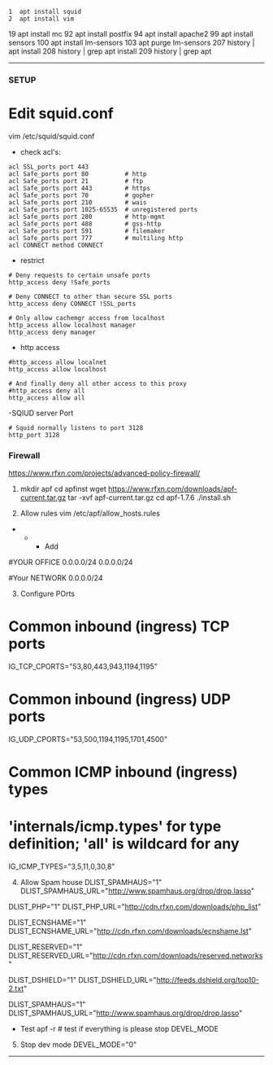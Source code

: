     1  apt install squid
    2  apt install vim
   19  apt install mc
   92  apt install postfix
   94  apt install apache2
   99  apt install sensors
  100  apt install lm-sensors
  103  apt purge lm-sensors
  207  history | apt install
  208  history | grep apt install
  209  history | grep apt

---------------------------------------------

### SETUP ####
# Edit squid.conf

vim /etc/squid/squid.conf

- check acl's:

```
acl SSL_ports port 443
acl Safe_ports port 80          # http
acl Safe_ports port 21          # ftp
acl Safe_ports port 443         # https
acl Safe_ports port 70          # gopher
acl Safe_ports port 210         # wais
acl Safe_ports port 1025-65535  # unregistered ports
acl Safe_ports port 280         # http-mgmt
acl Safe_ports port 488         # gss-http
acl Safe_ports port 591         # filemaker
acl Safe_ports port 777         # multiling http
acl CONNECT method CONNECT
```

- restrict

```
# Deny requests to certain unsafe ports
http_access deny !Safe_ports

# Deny CONNECT to other than secure SSL ports
http_access deny CONNECT !SSL_ports

# Only allow cachemgr access from localhost
http_access allow localhost manager
http_access deny manager
```

- http access
```
#http_access allow localnet
http_access allow localhost

# And finally deny all other access to this proxy
#http_access deny all
http_access allow all
```

-SQIUD server Port
```
# Squid normally listens to port 3128
http_port 3128
```

### Firewall ###
https://www.rfxn.com/projects/advanced-policy-firewall/

1. mkdir apf
 cd apfinst
 wget https://www.rfxn.com/downloads/apf-current.tar.gz
 tar -xvf apf-current.tar.gz
 cd apf-1.7.6
 ./install.sh

2. Allow rules
vim /etc/apf/allow_hosts.rules
- - - Add

#YOUR OFFICE
0.0.0.0/24
0.0.0.0/24

#Your NETWORK
0.0.0.0/24


3. Configure POrts

# Common inbound (ingress) TCP ports
IG_TCP_CPORTS="53,80,443,943,1194,1195"

# Common inbound (ingress) UDP ports
IG_UDP_CPORTS="53,500,1194,1195,1701,4500"

# Common ICMP inbound (ingress) types
# 'internals/icmp.types' for type definition; 'all' is wildcard for any
IG_ICMP_TYPES="3,5,11,0,30,8"

4. Allow Spam house
DLIST_SPAMHAUS="1"
DLIST_SPAMHAUS_URL="http://www.spamhaus.org/drop/drop.lasso"


DLIST_PHP="1"
DLIST_PHP_URL="http://cdn.rfxn.com/downloads/php_list"

DLIST_ECNSHAME="1"
DLIST_ECNSHAME_URL="http://cdn.rfxn.com/downloads/ecnshame.lst"

DLIST_RESERVED="1"
DLIST_RESERVED_URL="http://cdn.rfxn.com/downloads/reserved.networks"

DLIST_DSHIELD="1"
DLIST_DSHIELD_URL="http://feeds.dshield.org/top10-2.txt"

DLIST_SPAMHAUS="1"
DLIST_SPAMHAUS_URL="http://www.spamhaus.org/drop/drop.lasso"

- Test 
apf -r # test
if everything is please stop DEVEL_MODE

5. Stop dev mode
DEVEL_MODE="0"
---------------------------------------------------------------------------




